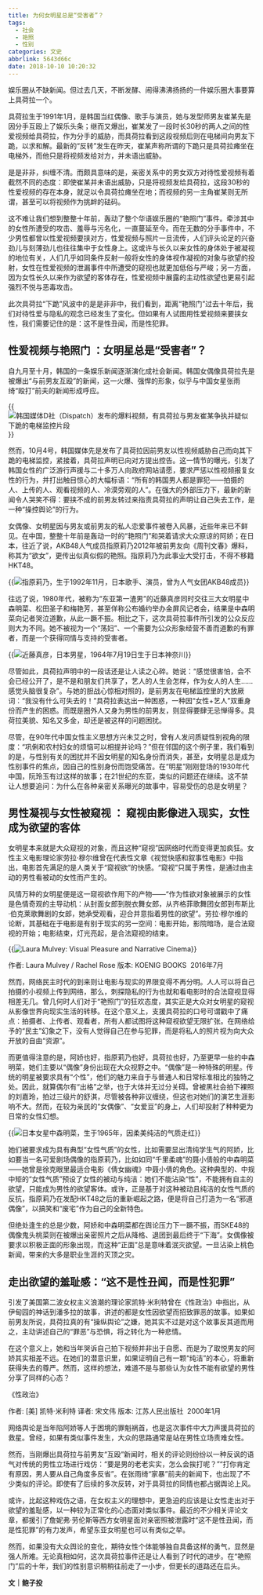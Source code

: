 ```yaml
---
title: 为何女明星总是“受害者”？
tags:
  - 社会
  - 艳照
  - 性别
categories: 文史
abbrlink: 5643d66c
date: 2018-10-10 10:20:32
---
```

娱乐圈从不缺新闻。但过去几天，不断发酵、闹得沸沸扬扬的一件娱乐圈大事要算上具荷拉一个。

具荷拉生于1991年1月，是韩国当红偶像、歌手与演员，她与发型师男友崔某先是因分手互殴上了娱乐头条；继而又爆出，崔某发了一段时长30秒的两人之间的性爱视频给具荷拉，作为分手的威胁，而具荷拉看到这段视频后则在电梯间向男友下跪，以求和解。最新的“反转”发生在昨天，崔某声称所谓的下跪只是具荷拉瘫坐在电梯外，而他只是将视频发给对方，并未语出威胁。

是是非非，纠缠不清。而颇具意味的是，亲密关系中的男女双方对待性爱视频有着截然不同的态度：即使崔某并未语出威胁，只是将视频发给具荷拉，这段30秒的性爱视频的存在本身，就足以令具荷拉瘫坐在地；而视频的另一主角崔某则无所谓，甚至可以将视频作为挑衅的砝码。

这不难让我们想到整整十年前，轰动了整个华语娱乐圈的“艳照门”事件。牵涉其中的女性所遭受的攻击、羞辱与污名化，一直蔓延至今。而在无数的分手事件中，不少男性都曾以性爱视频要挟对方，性爱视频与照片一旦流传，人们评头论足的兴奋劲儿与刻薄劲儿也往往集中于女性身上。这或许与长久以来女性的身体处于被凝视的地位有关，人们几乎如同条件反射一般将女性的身体视作凝视的对象与欲望的投射，女性在性爱视频的泄漏事件中所遭受的窥视也就更加低俗与严峻；另一方面，因为女性长久以来作为欲望的客体存在，性爱视频中展露的主动性欲望也更易引起强烈不悦与恶毒攻击。

此次具荷拉“下跪”风波中的是是非非中，我们看到，距离“艳照门”过去十年后，我们对待性爱与隐私的观念已经发生了变化。但如果有人试图用性爱视频来要挟女性，我们需要记住的是：这不是性丑闻，而是性犯罪。

## 性爱视频与艳照门 ：女明星总是“受害者”？

自九月至十月，韩国的一条娱乐新闻逐渐演化成社会新闻。韩国女偶像具荷拉先是被爆出“与前男友互殴”的新闻，这一火爆、强悍的形象，似乎与中国女星张雨绮“殴打”前夫的新闻形成呼应。

{{<img src="http://ian2.oss-cn-hangzhou.aliyuncs.com/2018-10-10-022201.jpg" alt="韩国媒体D社（Dispatch）发布的爆料视频，有具荷拉与男友崔某争执并疑似下跪的电梯监控片段">}}


然而，10月4号，韩国媒体先是发布了具荷拉因前男友以性视频威胁自己而向其下跪的电梯监控，紧接着，具荷拉声明已向对方提出控告。这一情节的曝光，引发了韩国女性的广泛游行声援与二十多万人向政府网站请愿，要求严惩以性视频报复女性的行为，并打出触目惊心的大幅标语：“所有的韩国男人都是罪犯——拍摄的人、上传的人、观看视频的人、冷漠旁观的人”。在强大的外部压力下，最新的新闻令人哭笑不得：要挟不成的前男友转过来指责具荷拉的声明让自己失去工作，是一种“操控舆论”的行为。

女偶像、女明星因与男友或前男友的私人恋爱事件被卷入风暴，近些年来已不鲜见。在中国，整整十年前是轰动一时的“艳照门”和哭着请求大众原谅的阿娇；在日本，往近了说，AKB48人气成员指原莉乃2012年被前男友向《周刊文春》爆料，称其为“欲女”，更传出似真似假的艳照。指原莉乃为此事业大受打击，不得不移籍HKT48。

{{<img src="http://ian2.oss-cn-hangzhou.aliyuncs.com/2018-10-10-022236.jpg" alt="指原莉乃，生于1992年11月，日本歌手、演员，曾为人气女团AKB48成员">}}

往远了说，1980年代，被称为“东亚第一渣男”的近藤真彦同时交往三大女明星中森明菜、松田圣子和梅艳芳，甚至佯称公布婚约举办金屏风记者会，结果是中森明菜向记者哭泣道歉，从此一蹶不振。相比之下，这次具荷拉事件所引发的公众反应则大为不同。她不被视为一个“荡妇”、一个需要为公众形象经营不善而道歉的有罪者，而是一个获得同情与支持的受害者。

{{<img src="http://ian2.oss-cn-hangzhou.aliyuncs.com/2018-10-10-022304.jpg" alt="近藤真彦，日本男星，1964年7月19日生于日本神奈川">}}

尽管如此，具荷拉声明中的一段话还是让人读之心碎。她说：“感觉很害怕，会不会已经公开了，是不是和朋友们共享了，艺人的人生会怎样，作为女人的人生……感觉头脑很复杂”。与她的胆战心惊相对照的，是前男友在电梯监控里的大放厥词：“我没有什么可失去的！”具荷拉表达出一种困惑，一种因“女性+艺人”双重身份而产生的困惑。而既是圈外人又身为男性的前男友，则显得要肆无忌惮得多。具荷拉美貌、知名又多金，却还是被这样的问题困扰。

尽管，在90年代中国女性主义思想方兴未艾之时，曾有人发问质疑性别视角的限度：“巩俐和农村妇女的烦恼可以相提并论吗？”但在邻国的这个例子里，我们看到的是，与性别有关的困扰并不因女明星的知名身份而消失，甚至，女明星总是成为性别事件的焦点，因自己的性别身份而饱受痛苦。在“明星”刚刚登场的1930年代中国，阮玲玉有过这样的故事；在21世纪的东亚，类似的问题还在继续。这不禁让人想要追问：为什么在各种亲密关系曝光的故事中，容易受伤的总是女明星？

## 男性凝视与女性被窥视 ： 窥视由影像进入现实，女性成为欲望的客体

女明星本来就是大众窥视的对象，而且这种“窥视”因网络时代而变得更加疯狂。女性主义电影理论家劳拉·穆尔维曾在代表性文章《视觉快感和叙事性电影》中指出，电影首先满足的是人类关于“窥视欲”的快感。“窥视”只属于男性，是通过由主动的男性看被动的女性而产生的。

风情万种的女明星便是这一窥视欲作用下的产物——“作为性欲对象被展示的女性是色情奇观的主导动机：从封面女郎到脱衣舞女郎，从齐格菲歌舞团女郎到布斯比·伯克莱歌舞剧的女郎，她承受观看，迎合并意指着男性的欲望”。劳拉·穆尔维的论断，其基础在于电影是有别于现实的另一空间：电影开始，影院暗场，是合法窥视的开始；电影结束，灯光亮起，是合法窥视的结束。

{{<img src="http://ian2.oss-cn-hangzhou.aliyuncs.com/2018-10-10-022330.jpg" alt="Laura Mulvey: Visual Pleasure and Narrative Cinema">}}

作者: Laura Mulvey / Rachel Rose
版本: KOENIG BOOKS  2016年7月

然而，网络民主时代的到来则让电影与现实的界限变得不再分明。人人可以将自己拍摄的小视频上传到网络，那么，刺探隐私的行为也就和看电影时的合法窥视显得相差无几。曾几何时人们对于“艳照门”的狂欢态度，其实正是大众对女明星的窥视从影像世界向现实生活的转移。在这个意义上，支援具荷拉的口号可谓戳中了痛点：拍摄者、上传者、观看者，所有人都试图将这种窥视欲望无限扩张。在网络给予的“民主”幻象之下，没有人觉得自己在参与犯罪，而是将私人的照片视为向大众开放的自由“资源”。

而更值得注意的是，阿娇也好，指原莉乃也好，具荷拉也好，乃至更早一些的中森明菜，她们主要以“偶像”身份出现在大众视野之中。“偶像”是一种特殊的明星。传统的明星被要求具有“个性”，他们的魅力来自于与普通人和日常标准相比的独特之处。因此，就算偶尔有“出格”之举，也于大体并无过分关碍。曾被黑社会拍下裸照的刘嘉玲，拍过三级片的舒淇，尽管被各种非议缠绕，但这也对她们的演艺生涯影响不大。然而，在较为亲民的“女偶像”、“女爱豆”的身上，人们却投射了种种更为日常的女性幻想。

{{<img src="http://ian2.oss-cn-hangzhou.aliyuncs.com/2018-10-10-022357.jpg" alt="日本女星中森明菜，生于1965年，因柔美纯洁的气质走红">}}

她们被要求成为具有典型“女性气质”的女性，比如需要显出清纯学生气的阿娇，比如要当一名可爱剧场偶像的指原莉乃，比如如同“千里柔魂”的聂小倩般的中森明菜——她曾是徐克眼里最适合电影《倩女幽魂》中聂小倩的角色。这种典型的、中规中矩的“女性气质”预设了女性的被动与纯洁：她们不能沾染“性”，不能拥有自主的欲望，只能成为男性的欲望客体。或许，正是基于对这种被动且纯洁的女性气质的反抗，指原莉乃在发配HKT48之后的重新崛起之路，便是将自己打造为一名“邪道偶像”，以搞笑和“废宅”作为自己的全新特色。

但绝处逢生的总是少数，阿娇和中森明菜都在舆论压力下一蹶不振，而SKE48的偶像鬼头桃菜则在被爆出亲密照片之后从降格、退团到最后终于“下海”。女偶像被要求以积极正面的形象出现，而这种“正面”总是意味着泯灭欲望。一旦沾染上桃色新闻，带来的大多是职业生涯的灭顶之灾。

## 走出欲望的羞耻感：“这不是性丑闻，而是性犯罪”

引发了美国第二波女权主义浪潮的理论家凯特·米利特曾在《性政治》中指出，从伊甸园的神话到潘多拉的故事，讲述的都是女性因欲望而招致罪恶的故事。如果如前男友所说，具荷拉真的有“操纵舆论”之嫌，她其实不过是对这个故事反其道而用之，主动讲述自己的“罪恶”与恐惧，将之转化为一种悲情。

在这个意义上，她和当年哭诉自己拍下视频并非出于自愿、而是为了取悦男友的阿娇其实相差不远。在她们的潜意识里，如果证明自己有一颗“纯洁”的本心，将重新获得失去的尊严。然而，这样的想法，难道不是与那些认为女性不能有欲望的男性分享了同样的心态？

《性政治》

作者: \[美\] 凯特·米利特
译者: 宋文伟
版本: 江苏人民出版社  2000年1月

网络舆论是当年陷阿娇等人于困境的罪魁祸首，也是这次事件中大力声援具荷拉的救星。曾经，如果有类似事件发生，大众的思路通常是站在男性立场责难女性。

然而，当刚爆出具荷拉与前男友“互殴”新闻时，相关的评论则纷纷以一种反讽的语气对传统的男性立场进行戏仿：“要是男的老老实实，怎么会挨打呢？”“打你肯定有原因，男人要从自己角度多反省”。在张雨绮“家暴”前夫的新闻下，也出现了不少类似的评论。即使有了后续的多次反转，对于具荷拉的同情也都占据舆论上风。

或许，比起这种戏仿之语，在女权主义的理想中，更急迫的应该是让女性走出对于欲望的羞耻感，以一种较为正常化的心态面对类似事件。最近的不少相关评论文章，都援引了詹妮弗·劳伦斯等西方女明星面对亲密照被泄露时“这不是性丑闻，而是性犯罪”的有力发声，希望东亚女明星也可以有类似之举。

然而，如果没有大众舆论的变化，期待女性个体能够独自具备这样的勇气，显然是强人所难。无论真相如何，这次具荷拉事件还是让人看到了时代的进步。在“艳照门”后的十年，我们的性别意识稍稍往前走了一小步，但更长的道路还在后头。

**文｜鲍子投**